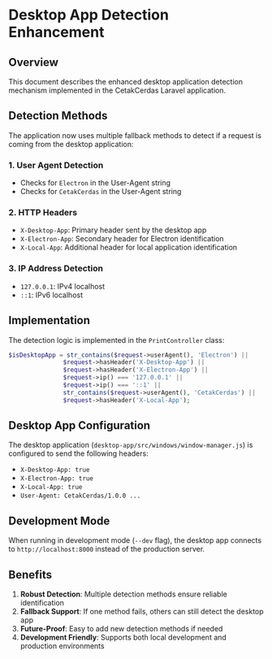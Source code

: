 # Desktop App Detection Enhancement

## Overview
This document describes the enhanced desktop application detection mechanism implemented in the CetakCerdas Laravel application.

## Detection Methods

The application now uses multiple fallback methods to detect if a request is coming from the desktop application:

### 1. User Agent Detection
- Checks for `Electron` in the User-Agent string
- Checks for `CetakCerdas` in the User-Agent string

### 2. HTTP Headers
- `X-Desktop-App`: Primary header sent by the desktop app
- `X-Electron-App`: Secondary header for Electron identification
- `X-Local-App`: Additional header for local application identification

### 3. IP Address Detection
- `127.0.0.1`: IPv4 localhost
- `::1`: IPv6 localhost

## Implementation

The detection logic is implemented in the `PrintController` class:

```php
$isDesktopApp = str_contains($request->userAgent(), 'Electron') || 
               $request->hasHeader('X-Desktop-App') ||
               $request->hasHeader('X-Electron-App') ||
               $request->ip() === '127.0.0.1' ||
               $request->ip() === '::1' ||
               str_contains($request->userAgent(), 'CetakCerdas') ||
               $request->hasHeader('X-Local-App');
```

## Desktop App Configuration

The desktop application (`desktop-app/src/windows/window-manager.js`) is configured to send the following headers:

- `X-Desktop-App: true`
- `X-Electron-App: true` 
- `X-Local-App: true`
- `User-Agent: CetakCerdas/1.0.0 ...`

## Development Mode

When running in development mode (`--dev` flag), the desktop app connects to `http://localhost:8000` instead of the production server.

## Benefits

1. **Robust Detection**: Multiple detection methods ensure reliable identification
2. **Fallback Support**: If one method fails, others can still detect the desktop app
3. **Future-Proof**: Easy to add new detection methods if needed
4. **Development Friendly**: Supports both local development and production environments